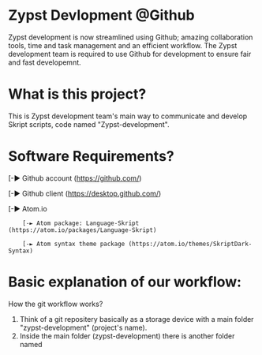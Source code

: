 # Zypst Devlopment @Github
Zypst development is now streamlined using Github; amazing collaboration tools, time and task management and an efficient workflow.
The Zypst development team is required to use Github for development to ensure fair and fast developemnt.

# What is this project?
This is Zypst development team's main way to communicate and develop Skript scripts, code named "Zypst-development".

# Software Requirements?
[-► Github account (https://github.com/)

[-► Github client (https://desktop.github.com/) 

[-► Atom.io
	
        [-► Atom package: Language-Skript (https://atom.io/packages/Language-Skript)
	
        [-► Atom syntax theme package (https://atom.io/themes/SkriptDark-Syntax)

# Basic explanation of our workflow:
How the git workflow works?
1) Think of a git repositery basically as a storage device with a main folder "zypst-development" (project's name).
2) Inside the main folder (zypst-development) there is another folder named 

